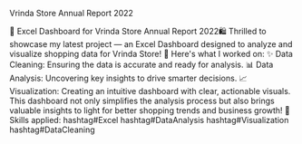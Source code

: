 Vrinda Store Annual Report 2022

🚀 Excel Dashboard for Vrinda Store Annual Report 2022🛍️
Thrilled to showcase my latest project — an Excel Dashboard designed to analyze and visualize shopping data for Vrinda Store! 🎯
Here's what I worked on:
 ✨ Data Cleaning: Ensuring the data is accurate and ready for analysis.
 📊 Data Analysis: Uncovering key insights to drive smarter decisions.
 📈 Visualization: Creating an intuitive dashboard with clear, actionable visuals.
This dashboard not only simplifies the analysis process but also brings valuable insights to light for better shopping trends and business growth!
📌 Skills applied: hashtag#Excel hashtag#DataAnalysis hashtag#Visualization hashtag#DataCleaning



